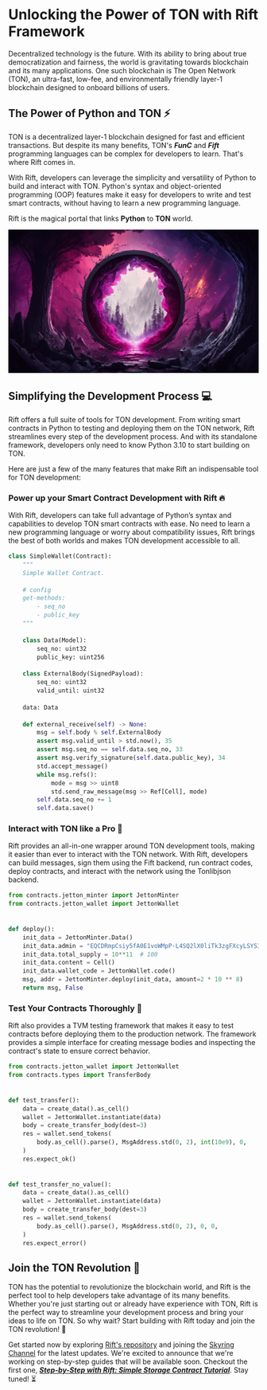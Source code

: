 # Unlocking the Power of TON with Rift Framework
Decentralized technology is the future. With its ability to bring about true democratization and fairness, the world is gravitating towards blockchain and its many applications. One such blockchain is The Open Network (TON), an ultra-fast, low-fee, and environmentally friendly layer-1 blockchain designed to onboard billions of users.

## The Power of Python and TON ⚡️
TON is a decentralized layer-1 blockchain designed for fast and efficient transactions. But despite its many benefits, TON's ***FunC*** and ***Fift*** programming languages can be complex for developers to learn. That's where Rift comes in.

With Rift, developers can leverage the simplicity and versatility of Python to build and interact with TON. Python's syntax and object-oriented programming (OOP) features make it easy for developers to write and test smart contracts, without having to learn a new programming language.

Rift is the magical portal that links **Python** to **TON** world.

![Rift Portal](./rift-portal.png)

## Simplifying the Development Process 💻
Rift offers a full suite of tools for TON development. From writing smart contracts in Python to testing and deploying them on the TON network, Rift streamlines every step of the development process. And with its standalone framework, developers only need to know Python 3.10 to start building on TON.

Here are just a few of the many features that make Rift an indispensable tool for TON development:

### Power up your Smart Contract Development with Rift 🔥
With Rift, developers can take full advantage of Python’s syntax and capabilities to develop TON smart contracts with ease. No need to learn a new programming language or worry about compatibility issues, Rift brings the best of both worlds and makes TON development accessible to all.

```python
class SimpleWallet(Contract):
    """
    Simple Wallet Contract.

    # config
    get-methods:
        - seq_no
        - public_key
    """

    class Data(Model):
        seq_no: uint32
        public_key: uint256

    class ExternalBody(SignedPayload):
        seq_no: uint32
        valid_until: uint32

    data: Data

    def external_receive(self) -> None:
        msg = self.body % self.ExternalBody
        assert msg.valid_until > std.now(), 35
        assert msg.seq_no == self.data.seq_no, 33
        assert msg.verify_signature(self.data.public_key), 34
        std.accept_message()
        while msg.refs():
            mode = msg >> uint8
            std.send_raw_message(msg >> Ref[Cell], mode)
        self.data.seq_no += 1
        self.data.save()
```

### Interact with TON like a Pro 💫
Rift provides an all-in-one wrapper around TON development tools, making it easier than ever to interact with the TON network. With Rift, developers can build messages, sign them using the Fift backend, run contract codes, deploy contracts, and interact with the network using the Tonlibjson backend.

```python
from contracts.jetton_minter import JettonMinter
from contracts.jetton_wallet import JettonWallet


def deploy():
    init_data = JettonMinter.Data()
    init_data.admin = "EQCDRmpCsiy5fA0E1voWMpP-L4SQ2lX0liTk3zgFXcyLSYS3"
    init_data.total_supply = 10**11  # 100
    init_data.content = Cell()
    init_data.wallet_code = JettonWallet.code()
    msg, addr = JettonMinter.deploy(init_data, amount=2 * 10 ** 8)
    return msg, False
```

### Test Your Contracts Thoroughly 🧪

Rift also provides a TVM testing framework that makes it easy to test contracts before deploying them to the production network. The framework provides a simple interface for creating message bodies and inspecting the contract's state to ensure correct behavior.

```python
from contracts.jetton_wallet import JettonWallet
from contracts.types import TransferBody


def test_transfer():
    data = create_data().as_cell()
    wallet = JettonWallet.instantiate(data)
    body = create_transfer_body(dest=3)
    res = wallet.send_tokens(
        body.as_cell().parse(), MsgAddress.std(0, 2), int(10e9), 0,
    )
    res.expect_ok()


def test_transfer_no_value():
    data = create_data().as_cell()
    wallet = JettonWallet.instantiate(data)
    body = create_transfer_body(dest=3)
    res = wallet.send_tokens(
        body.as_cell().parse(), MsgAddress.std(0, 2), 0, 0,
    )
    res.expect_error()
```

## Join the TON Revolution 💎
TON has the potential to revolutionize the blockchain world, and Rift is the perfect tool to help developers take advantage of its many benefits. Whether you're just starting out or already have experience with TON, Rift is the perfect way to streamline your development process and bring your ideas to life on TON. So why wait? Start building with Rift today and join the TON revolution! 🚀

Get started now by exploring [Rift's repository](https://github.com/sky-ring/rift) and joining the [Skyring Channel](https://t.me/skyring_org) for the latest updates. We're excited to announce that we're working on step-by-step guides that will be available soon. Checkout the first one, [***Step-by-Step with Rift: Simple Storage Contract Tutorial***](https://docs.skyring.io/rift/step-by-step-guides/simple-storage-contract). Stay tuned! ⏳